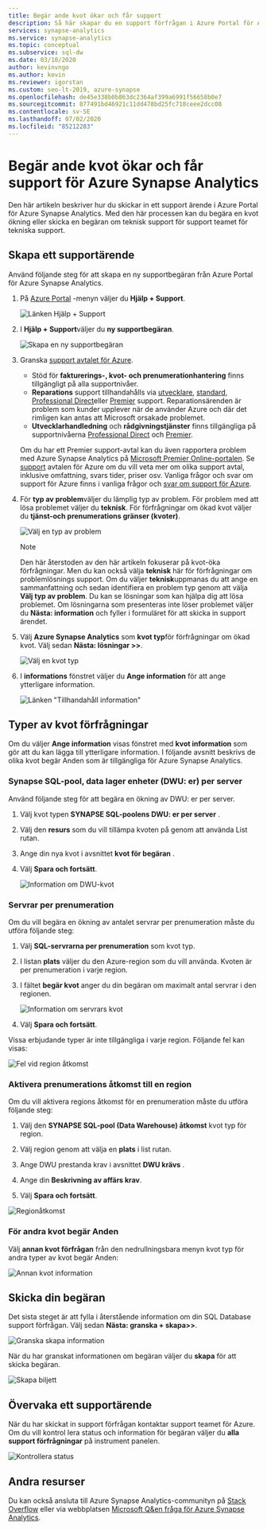 ```yaml
---
title: Begär ande kvot ökar och får support
description: Så här skapar du en support förfrågan i Azure Portal för Azure Synapse Analytics. Begär ande kvot ökar eller får support för problem matchning.
services: synapse-analytics
ms.service: synapse-analytics
ms.topic: conceptual
ms.subservice: sql-dw
ms.date: 03/10/2020
author: kevinvngo
ms.author: kevin
ms.reviewer: igorstan
ms.custom: seo-lt-2019, azure-synapse
ms.openlocfilehash: de45e338b0b863dc2364af399a6991f56658b0e7
ms.sourcegitcommit: 877491bd46921c11dd478bd25fc718ceee2dcc08
ms.contentlocale: sv-SE
ms.lasthandoff: 07/02/2020
ms.locfileid: "85212283"
---
```

# <a name="request-quota-increases-and-get-support-for-azure-synapse-analytics"></a>Begär ande kvot ökar och får support för Azure Synapse Analytics

Den här artikeln beskriver hur du skickar in ett support ärende i Azure Portal för Azure Synapse Analytics. Med den här processen kan du begära en kvot ökning eller skicka en begäran om teknisk support för support teamet för tekniska support.

## <a name="create-a-support-ticket"></a>Skapa ett supportärende

Använd följande steg för att skapa en ny supportbegäran från Azure Portal för Azure Synapse Analytics.

1. På [Azure Portal](https://portal.azure.com) -menyn väljer du **Hjälp + Support**.

   ![Länken Hjälp + Support](./media/sql-data-warehouse-get-started-create-support-ticket/help-plus-support.png)


1. I **Hjälp + Support**väljer du **ny supportbegäran**.

    ![Skapa en ny supportbegäran](./media/sql-data-warehouse-get-started-create-support-ticket/new-support-request.png)

1. Granska [support avtalet för Azure](https://azure.microsoft.com/support/plans/?WT.mc_id=Support_Plan_510979/).

   * Stöd för **fakturerings-, kvot- och prenumerationhantering** finns tillgängligt på alla supportnivåer.
   * **Reparations** support tillhandahålls via [utvecklare](https://azure.microsoft.com/support/plans/developer/), [standard](https://azure.microsoft.com/support/plans/standard/), [Professional Direct](https://azure.microsoft.com/support/plans/prodirect/)eller [Premier](https://azure.microsoft.com/support/plans/premier/) support. Reparationsärenden är problem som kunder upplever när de använder Azure och där det rimligen kan antas att Microsoft orsakade problemet.
   * **Utvecklarhandledning** och **rådgivningstjänster** finns tillgängliga på supportnivåerna [Professional Direct](https://azure.microsoft.com/support/plans/prodirect/) och [Premier](https://azure.microsoft.com/support/plans/premier/).

   Om du har ett Premier support-avtal kan du även rapportera problem med Azure Synapse Analytics på [Microsoft Premier Online-portalen](https://premier.microsoft.com/). Se [support](https://azure.microsoft.com/support/plans/?WT.mc_id=Support_Plan_510979/) avtalen för Azure om du vill veta mer om olika support avtal, inklusive omfattning, svars tider, priser osv.  Vanliga frågor och svar om support för Azure finns i vanliga frågor och [svar om support för Azure](https://azure.microsoft.com/support/faq/).

1. För **typ av problem**väljer du lämplig typ av problem. För problem med att lösa problemet väljer du **teknisk**. För förfrågningar om ökad kvot väljer du **tjänst-och prenumerations gränser (kvoter)**.

   ![Välj en typ av problem](./media/sql-data-warehouse-get-started-create-support-ticket/select-quota-issue-type.png)  

   > [!NOTE]
   > Den här återstoden av den här artikeln fokuserar på kvot-öka förfrågningar. Men du kan också välja **teknisk** här för förfrågningar om problemlösnings support. Om du väljer **teknisk**uppmanas du att ange en sammanfattning och sedan identifiera en problem typ genom att välja **Välj typ av problem**. Du kan se lösningar som kan hjälpa dig att lösa problemet. Om lösningarna som presenteras inte löser problemet väljer du **Nästa: information** och fyller i formuläret för att skicka in support ärendet.

1. Välj **Azure Synapse Analytics** som **kvot typ**för förfrågningar om ökad kvot. Välj sedan **Nästa: lösningar >>**.

   ![Välj en kvot typ](./media/sql-data-warehouse-get-started-create-support-ticket/select-quota-type.png)

1. I **informations** fönstret väljer du **Ange information** för att ange ytterligare information.

   ![Länken "Tillhandahåll information"](./media/sql-data-warehouse-get-started-create-support-ticket/provide-details-link.png)

## <a name="quota-request-types"></a>Typer av kvot förfrågningar

Om du väljer **Ange information** visas fönstret med **kvot information** som gör att du kan lägga till ytterligare information. I följande avsnitt beskrivs de olika kvot begär Anden som är tillgängliga för Azure Synapse Analytics.

### <a name="synapse-sql-pool-data-warehouse-units-dwus-per-server"></a>Synapse SQL-pool, data lager enheter (DWU: er) per server

Använd följande steg för att begära en ökning av DWU: er per server.

1. Välj kvot typen **SYNAPSE SQL-poolens DWU: er per server** .

1. Välj den **resurs** som du vill tillämpa kvoten på genom att använda List rutan.

1. Ange din nya kvot i avsnittet **kvot för begäran** .

1. Välj **Spara och fortsätt**.

   ![Information om DWU-kvot](./media/sql-data-warehouse-get-started-create-support-ticket/quota-details-dwus.png)


### <a name="servers-per-subscription"></a>Servrar per prenumeration

Om du vill begära en ökning av antalet servrar per prenumeration måste du utföra följande steg:

1. Välj **SQL-servrarna per prenumeration** som kvot typ.

1. I listan **plats** väljer du den Azure-region som du vill använda. Kvoten är per prenumeration i varje region.

1. I fältet **begär kvot** anger du din begäran om maximalt antal servrar i den regionen.

   ![Information om servrars kvot](./media/sql-data-warehouse-get-started-create-support-ticket/quota-details-servers.png)



1. Välj **Spara och fortsätt**.

Vissa erbjudande typer är inte tillgängliga i varje region. Följande fel kan visas:

![Fel vid region åtkomst](./media/sql-data-warehouse-get-started-create-support-ticket/region-access-error.png)

### <a name="enable-subscription-access-to-a-region"></a>Aktivera prenumerations åtkomst till en region

Om du vill aktivera regions åtkomst för en prenumeration måste du utföra följande steg:  

1. Välj den **SYNAPSE SQL-pool (Data Warehouse) åtkomst** kvot typ för region.

1. Välj region genom att välja en **plats** i list rutan.

1. Ange DWU prestanda krav i avsnittet **DWU krävs** .

1. Ange din **Beskrivning av affärs krav**. 

1. Välj **Spara och fortsätt**.

![Regionåtkomst](./media/sql-data-warehouse-get-started-create-support-ticket/quota-details-region.png)


### <a name="for-other-quota-requests"></a>För andra kvot begär Anden

Välj **annan kvot förfrågan** från den nedrullningsbara menyn kvot typ för andra typer av kvot begär Anden:

![Annan kvot information](./media/sql-data-warehouse-get-started-create-support-ticket/quota-details-whitelisting.png)

## <a name="submit-your-request"></a>Skicka din begäran

Det sista steget är att fylla i återstående information om din SQL Database support förfrågan. Välj sedan **Nästa: granska + skapa>>**.

![Granska skapa information](./media/sql-data-warehouse-get-started-create-support-ticket/review-create-details.png)

När du har granskat informationen om begäran väljer du **skapa** för att skicka begäran.

![Skapa biljett](./media/sql-data-warehouse-get-started-create-support-ticket/create-ticket.png)

## <a name="monitor-a-support-ticket"></a>Övervaka ett supportärende

När du har skickat in support förfrågan kontaktar support teamet för Azure. Om du vill kontrol lera status och information för begäran väljer du **alla support förfrågningar** på instrument panelen.

![Kontrollera status](./media/sql-data-warehouse-get-started-create-support-ticket/monitor-ticket.png)

## <a name="other-resources"></a>Andra resurser

Du kan också ansluta till Azure Synapse Analytics-communityn på [Stack Overflow](https://stackoverflow.com/questions/tagged/azure-synapse+or+azure-sql-data-warehouse) eller via webbplatsen [Microsoft Q&en fråga för Azure Synapse Analytics](https://docs.microsoft.com/answers/topics/azure-synapse-analytics.html).

